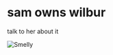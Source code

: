 # sam owns wilbur
talk to her about it

![Smelly](https://www.psypost.org/wp-content/uploads/2014/12/Wilbur-Meets-Charlotte.jpg)
